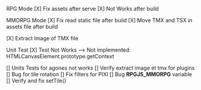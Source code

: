 RPG Mode
[X] Fix assets after serve
[X] Not Works after build


MMORPG Mode
[X] Fix read static file after build
[X] Move TMX and TSX in assets file after build


[X] Extract Image of TMX file

Unit Test
[X] Test Not Works
    --> Not implemented: HTMLCanvasElement.prototype.getContext

[] Units Tests for agones not works
[] Verify extract image et tmx for plugins
[] Bug for tile rotation
[] Fix filters for PIXI
[] Bug __RPGJS_MMORPG__ variable
[] Verify and fix setTile()